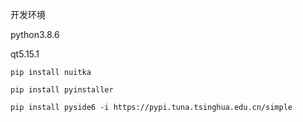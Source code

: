 开发环境

python3.8.6

qt5.15.1

```
pip install nuitka

pip install pyinstaller

pip install pyside6 -i https://pypi.tuna.tsinghua.edu.cn/simple

```

